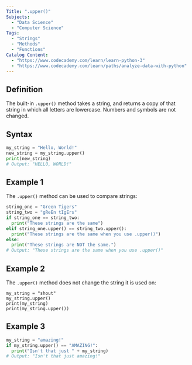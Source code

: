```yaml
---
Title: ".upper()"
Subjects:
  - "Data Science"
  - "Computer Science"
Tags: 
  - "Strings"
  - "Methods"
  - "Functions"
Catalog Content: 
  - "https://www.codecademy.com/learn/learn-python-3"
  - "https://www.codecademy.com/learn/paths/analyze-data-with-python"
---
```

## Definition 
The built-in `.upper()` method takes a string, and returns a copy of that string in which all letters are lowercase. Numbers and symbols are not changed.

## Syntax
```python
my_string = "Hello, World!"
new_string = my_string.upper()
print(new_string)
# Output: "HELLO, WORLD!"
```

## Example 1

The `.upper()` method can be used to compare strings:

```python
string_one = "Green Tigers"
string_two = "gReEn tIgErs"
if string_one == string_two:
  print("These strings are the same")
elif string_one.upper() == string_two.upper():
  print("These strings are the same when you use .upper()")
else:
  print("These strings are NOT the same.")
# Output: "These strings are the same when you use .upper()"
```

## Example 2

The `.upper()` method does not change the string it is used on:

```codebyte/py
my_string = "shout"
my_string.upper()
print(my_string)
print(my_string.upper())
```

## Example 3

```python
my_string = "amazing!"
if my_string.upper() == "AMAZING!":
  print("Isn't that just " + my_string)
# Output: "Isn't that just amazing!"
```




